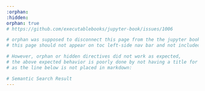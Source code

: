 ```yaml
---
:orphan:
:hidden:
orphan: true
# https://github.com/executablebooks/jupyter-book/issues/1006

# orphan was supposed to disconnect this page from the the jupyter book; that is to say,
# this page should not appear on toc left-side nav bar and not included in default search and etc.

# However, orphan or hidden directives did not work as expected, 
# the above expected behavior is poorly done by not having a title for this page, 
# as the line below is not placed in markdown: 

# Semantic Search Result
---
```


<div>
  <h2 id="semantic-search-title"> </h2>
  <p id="search-progress" class="search-summary"></p>
  <ul id="semantic-search-results" class="search">
    <!-- The search results will be injected here by JavaScript -->
  </ul>
</div>

<script type="module">
import { pipeline } from 'https://cdn.jsdelivr.net/npm/@xenova/transformers@2.17.2';
import * as ort from 'https://cdn.jsdelivr.net/npm/onnxruntime-web/dist/ort.js';

document.addEventListener("DOMContentLoaded", function() {
  // console.log("DOM fully loaded and parsed");

  // Retrieve query parameter from the URL
  const urlParams = new URLSearchParams(window.location.search);
  const query = urlParams.get('q');
  // console.log("Query parameter:", query);

  if (query) {
    // Update the page title with the query
    const titleElement = document.getElementById('semantic-search-title');
    if (titleElement) {
      titleElement.innerText = `Searching for ${query}...`;
      // console.log(`Progress: Searching for ${query}...`);
    }
    
    // Check if the result is already in local storage
    const cachedResult = localStorage.getItem(query);
    if (cachedResult) {
      // console.log("Using cached result");
      const cachedData = JSON.parse(cachedResult);
      displayCachedResults(cachedData.similarities, cachedData.metadata, cachedData.textData, cachedData.prevTexts, cachedData.nextTexts);
      titleElement.innerText = `Semantic Search Results for ${query}`;
      return;
    }
    
    // Perform semantic search if no cached result is found
    performSemanticSearch(query).catch(error => {
      console.error("Error in performSemanticSearch:", error);
      if (titleElement) {
        titleElement.innerText = `An Error Occurred during search for ${query}`;
      }
    });
  }
});

/**
 * Loads the semantic model for feature extraction.
 *
 * @param {string} modelName - The name of the model to load.
 * @returns {Promise<Object>} A promise that resolves to the feature extractor.
 */
async function loadSemantic(modelName) {
  try {
    // console.log(`Loading model: ${modelName}`);
    const extractor = await pipeline('feature-extraction', modelName, { ort });
    // console.log("Model loaded successfully");
    return extractor;
  } catch (error) {
    console.error("Error loading model:", error);
    const progressElement = document.getElementById('search-progress');
    if (progressElement) {
      progressElement.innerText = 'Error loading model. Please try again.';
    }
    throw error;
  }
}

/**
 * Embeds the query text using the feature extractor.
 *
 * @param {Object} extractor - The feature extractor.
 * @param {string} text - The query text to embed.
 * @returns {Promise<Array<number>>} A promise that resolves to the query embedding.
 */
async function embedQuery(extractor, text) {
  try {
    // console.log(`Embedding query: ${text}`);
    const output = await extractor([text], { pooling: 'mean', normalize: true });
    // console.log("Query embedded successfully:", output);
    return output.tolist()[0]; // Convert Tensor to nested array and return the first embedding
  } catch (error) {
    console.error("Error embedding query:", error);
    const progressElement = document.getElementById('search-progress');
    if (progressElement) {
      progressElement.innerText = 'Error embedding query. Please try again.';
    }
    throw error;
  }
}

/**
 * Performs the semantic search for the given query.
 *
 * @param {string} query - The query text.
 */
async function performSemanticSearch(query) {
  // console.log("Performing semantic search for query:", query);

  const progressElement = document.getElementById('search-progress');
  if (progressElement) {
    progressElement.innerText = 'Loading model...';
    // console.log('Progress: Loading model...');
  }

  // Load the semantic model
  const extractor = await loadSemantic('Xenova/all-MiniLM-L6-v2');
  if (progressElement) {
    progressElement.innerText = 'Embedding query...';
    // console.log('Progress: Embedding query...');
  }

  // Embed the query text
  const queryEmbedding = await embedQuery(extractor, query);

  if (progressElement) {
    progressElement.innerText = 'Fetching embeddings and metadata...';
    // console.log('Progress: Fetching embeddings and metadata...');
  }

  // Fetch embeddings and metadata with cache-busting parameter
  const timestamp = new Date().getTime();
  // Asynchronous Fetching: use Promise.all to fetch embeddings, metadata, and textData simultaneously.
  const [embeddings, metadata, textData] = await Promise.all([
    fetch(`outputs/embeddings.json?t=${timestamp}`).then(res => res.json()),
    fetch(`outputs/embedding_to_location.json?t=${timestamp}`).then(res => res.json()),
    fetch(`outputs/all_text_data.json?t=${timestamp}`).then(res => res.json())
  ]);

  if (progressElement) {
    progressElement.innerText = 'Calculating similarities...';
    // console.log('Progress: Calculating similarities...');
  }

  // Calculate similarities between query embedding and document embeddings
  const similarities = await getSimilarities(queryEmbedding, embeddings);
  if (progressElement) {
    progressElement.innerText = 'Displaying results...';
    // console.log('Progress: Displaying results...');
  }

  // Display the search results
  displayNewResults(similarities, metadata, textData);

  const titleElement = document.getElementById('semantic-search-title');
  if (titleElement) {
    titleElement.innerText = `Semantic Search Results for ${query}`;
    // console.log(`Results displayed successfully.`);
  }

  // Cache only the necessary data
  const cachedData = {
    similarities,
    metadata: similarities.map(result => metadata[result.index]),
    textData: similarities.map(result => textData[result.index]),
    prevTexts: similarities.map(result => {
      if (result.index > 0 && metadata[result.index - 1].anchor === metadata[result.index].anchor) {
        return textData[result.index - 1];
      }
      return '';
    }),
    nextTexts: similarities.map(result => {
      if (result.index < textData.length - 1 && metadata[result.index + 1].anchor === metadata[result.index].anchor) {
        return textData[result.index + 1];
      }
      return '';
    })
  };
  localStorage.setItem(query, JSON.stringify(cachedData));
}

/**
 * Calculates the cosine similarities between a query embedding and an array of embeddings.
 *
 * @param {Array<number>} queryEmbedding - The embedding of the query.
 * @param {Array<Array<number>>} embeddings - The array of embeddings to compare against.
 * @returns {Promise<Array<Object>>} A promise that resolves to an array of the top 10 similarities, each with an index and similarity score.
 */
async function getSimilarities(queryEmbedding, embeddings) {
  // console.log("Calculating similarities"); // Log the start of the calculation process

  const results = []; // Initialize an array to store the results

  // Iterate over each embedding in the embeddings array
  for (let i = 0; i < embeddings.length; i++) {
    const embedding = embeddings[i]; // Get the current embedding
    const similarity = calculateCosineSimilarity(queryEmbedding, embedding); // Calculate the cosine similarity between the query embedding and the current embedding
    results.push({ index: i, similarity }); // Add the index and similarity score to the results array
  }

  // Sort the results array in descending order based on the similarity score
  results.sort((a, b) => b.similarity - a.similarity);

  // Log the top 10 similarities
  // console.log("Similarities calculated:", results.slice(0, 10));

  // Return the top 10 similarities
  return results.slice(0, 10);
}

/**
 * Calculates the cosine similarity between two embeddings.
 *
 * @param {Array<number>} embedding1 - The first embedding.
 * @param {Array<number>} embedding2 - The second embedding.
 * @returns {number} The cosine similarity between the two embeddings.
 */
function calculateCosineSimilarity(embedding1, embedding2) {
  let dotProduct = 0.0;
  let normA = 0.0;
  let normB = 0.0;

  // Calculate dot product and norms
  for (let i = 0; i < embedding1.length; i++) {
    dotProduct += embedding1[i] * embedding2[i];
    normA += embedding1[i] ** 2;
    normB += embedding2[i] ** 2;
  }

  // Compute cosine similarity
  const similarity = dotProduct / (Math.sqrt(normA) * Math.sqrt(normB));
  return similarity;
}

/**
 * Displays the newly computed search results on the web page.
 *
 * @param {Array<Object>} similarities - The array of similarities with index and similarity score.
 * @param {Array<Object>} metadata - The array of metadata corresponding to the embeddings.
 * @param {Array<string>} textData - The array of text data corresponding to the embeddings.
 */
function displayNewResults(similarities, metadata, textData) {
  // console.log("Displaying newly computed results");

  // Get the results container element
  const resultsContainer = document.getElementById('semantic-search-results');
  resultsContainer.innerHTML = ''; // Clear previous results

  // Iterate over the similarities and display each result
  similarities.forEach(result => {
    const location = metadata[result.index];
    const text = textData[result.index];
    const similarity = result.similarity;

    let prev_text = '';
    let next_text = '';

    // Check for previous sentence
    if (result.index > 0 && metadata[result.index - 1].anchor === metadata[result.index].anchor) {
      prev_text = textData[result.index - 1];
    }

    // Check for next sentence
    if (result.index < textData.length - 1 && metadata[result.index + 1].anchor === metadata[result.index].anchor) {
      next_text = textData[result.index + 1];
    }

    displayResult(similarity, text, location, prev_text, next_text);
  });

  const progressElement = document.getElementById('search-progress');
  if (progressElement) {
    progressElement.innerText = `Search finished, found ${similarities.length} pages best matching the search query.`;
    // console.log(`Progress: Search finished, found ${similarities.length} pages best matching the search query.`);
  }
  // console.log("Results displayed successfully");
}

/**
 * Displays the cached search results on the web page.
 *
 * @param {Array<Object>} similarities - The array of similarities with index and similarity score.
 * @param {Array<Object>} metadata - The array of metadata corresponding to the cached embeddings.
 * @param {Array<string>} textData - The array of text data corresponding to the cached embeddings.
 */
function displayCachedResults(similarities, metadata, textData, prevTexts, nextTexts) {
  // console.log("Displaying cached results");

  // Get the results container element
  const resultsContainer = document.getElementById('semantic-search-results');
  resultsContainer.innerHTML = ''; // Clear previous results

  // Iterate over the similarities and display each cached result
  similarities.forEach((result, i) => {
    const location = metadata[i];
    const text = textData[i];
    const similarity = result.similarity;
    const prev_text = prevTexts[i];
    const next_text = nextTexts[i];
    displayResult(similarity, text, location, prev_text, next_text);
  });

  const progressElement = document.getElementById('search-progress');
  if (progressElement) {
    progressElement.innerText = `Search finished, found ${similarities.length} pages best matching the search query.`;
    // console.log(`Progress: Search finished, found ${similarities.length} pages best matching the search query.`);
  }
  // console.log("Results displayed successfully");
}

/**
 * Displays the search result on the web page.
 *
 * @param {number} similarity - The similarity score of the search result.
 * @param {string} text - The text content of the search result.
 * @param {Object} location - The location object containing the URL of the search result.
 * @param {string} prev_text - The previous sentence text.
 * @param {string} next_text - The next sentence text.
 */
function displayResult(similarity, text, location, prev_text, next_text) {
  // Create a new li element to hold one search result
  const li = document.createElement('li');

  // Create a page title element and act as a link to the search result
  const a = document.createElement('a');
  const anchor = location.anchor ? `#${location.anchor}` : '';
  // Set the href attribute of the link to the URL with the search text highlighted
  a.href = `${location.url}?semantic-highlight=${encodeURIComponent(text)}${anchor}`;
  // encodeURIComponent is used to ensure the text is properly encoded for use in a URL
  // https://developer.mozilla.org/en-US/docs/Web/JavaScript/Reference/Global_Objects/encodeURIComponent

  // Include the section number and page title in the display
  const pageTitle = location.page_title ? `${location.page_title}` : '';
  const sectionNumber = location.section_number ? `<span class="section-number">${location.section_number} </span>` : '';
  const sectionName = location.section_name ? location.section_name : '';
  if (sectionName == '') {
    a.innerHTML = pageTitle;
  } else {
    a.innerHTML = `${pageTitle} - ${sectionName}`;
  }

  // Create <p> element for context
  const p = document.createElement('p');
  p.className = 'context';
  
  const highlightedText = `<span class="highlighted" style="color:black">${text}</span>`;
  p.innerHTML = `${prev_text} ${highlightedText} ${next_text}`;

  //<span class="result-text">${text}</span> - <span class="similarity-score">Similarity: ${similarity.toFixed(4)}</span>

  // Append <a> and <p> elements to <li> element
  li.appendChild(a);
  li.appendChild(p);

  const resultsContainer = document.getElementById('semantic-search-results');
  // Append the result li to the results container on the web page
  resultsContainer.appendChild(li);
}

</script>

<style>
/* Style for the similarity score */
.similarity-score {
  font-size: 0.9em;
  color: #555;
}
</style>

